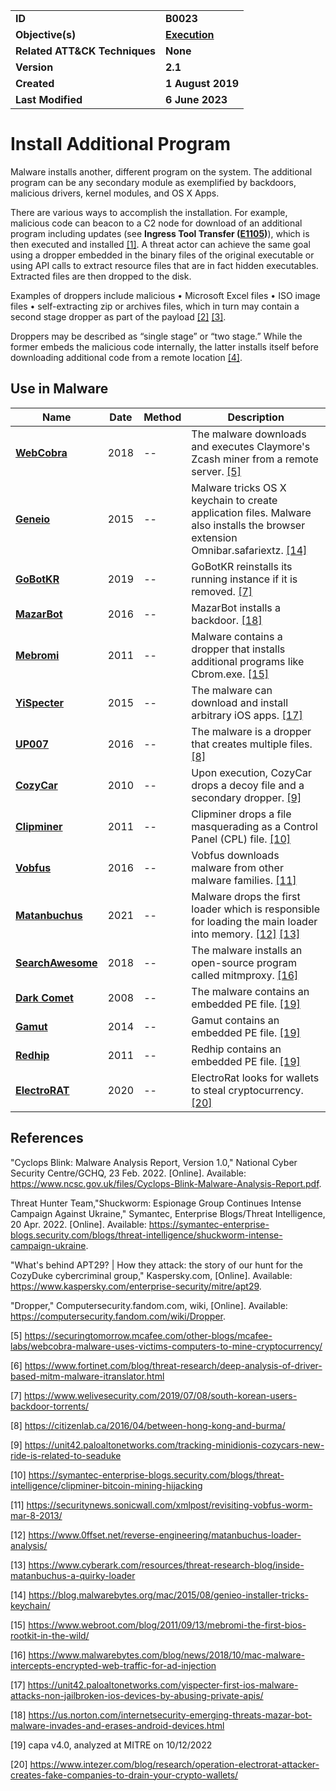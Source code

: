 <table>
<tr>
<td><b>ID</b></td>
<td><b>B0023</b></td>
</tr>
<tr>
<td><b>Objective(s)</b></td>
<td><b><a href="../execution">Execution</a></b></td>
</tr>
<tr>
<td><b>Related ATT&CK Techniques</b></td>
<td><b>None</b></td>
</tr>
<tr>
<td><b>Version</b></td>
<td><b>2.1</b></td>
</tr>
<tr>
<td><b>Created</b></td>
<td><b>1 August 2019</b></td>
</tr>
<tr>
<td><b>Last Modified</b></td>
<td><b>6 June 2023</b></td>
</tr>
</table>


# Install Additional Program

Malware installs another, different program on the system. The additional program can be any secondary module as exemplified by backdoors, malicious drivers, kernel modules, and OS X Apps.

There are various ways to accomplish the installation. For example, malicious code can beacon to a C2 node for download of an additional program including updates (see **Ingress Tool Transfer ([E1105](../command-and-control/ingress-tool-transfer.md))**), which is then executed and installed [[1]](#1). A threat actor can achieve the same goal using a dropper embedded in the binary files of the original executable or using API calls to extract resource files that are in fact hidden executables. Extracted files are then dropped to the disk.

Examples of droppers include malicious
•	Microsoft Excel files
•	ISO image files 
•	self-extracting zip or archives files, which in turn may contain a second stage dropper as part of the payload [[2]](#2) [[3]](#3). 

Droppers may be described as “single stage” or “two stage.” While the former embeds the malicious code internally, the latter installs itself before downloading additional code from a remote location [[4]](#4).  



## Use in Malware

|Name|Date|Method|Description|
|---|---|---|---|
|[**WebCobra**](../xample-malware/webcobra.md)|2018|--|The malware downloads and executes Claymore's Zcash miner from a remote server. [[5]](#5)|
|[**Geneio**](../xample-malware/geneio.md)|2015|--|Malware tricks OS X keychain to create application files. Malware also installs the browser extension Omnibar.safariextz. [[14]](#14)|
|[**GoBotKR**](../xample-malware/gobotkr.md)|2019|--|GoBotKR reinstalls its running instance if it is removed. [[7]](#7)|
|[**MazarBot**](../xample-malware/mazarbot.md)|2016|--|MazarBot installs a backdoor. [[18]](#18)|
|[**Mebromi**](../xample-malware/mebromi.md)|2011|--|Malware contains a dropper that installs additional programs like Cbrom.exe. [[15]](#15)|
|[**YiSpecter**](../xample-malware/yispecter.md)|2015|--|The malware can download and install arbitrary iOS apps. [[17]](#17)|
|[**UP007**](../xample-malware/up007.md)|2016|--|The malware is a dropper that creates multiple files. [[8]](#8)|
|[**CozyCar**](../xample-malware/cozycar.md)|2010|--|Upon execution, CozyCar drops a decoy file and a secondary dropper. [[9]](#9)|
|[**Clipminer**](../xample-malware/clipminer.md)|2011|--|Clipminer drops a file masquerading as a Control Panel (CPL) file. [[10]](#10)|
|[**Vobfus**](../xample-malware/vobfus.md)|2016|--|Vobfus downloads malware from other malware families. [[11]](#11)|
|[**Matanbuchus**](../xample-malware/matanbuchus.md)|2021|--|Malware drops the first loader which is responsible for loading the main loader into memory. [[12]](#12) [[13]](#13)|
|[**SearchAwesome**](../xample-malware/searchawesome.md)|2018|--|The malware installs an open-source program called mitmproxy. [[16]](#16)|
|[**Dark Comet**](../xample-malware/dark-comet.md)|2008|--|The malware contains an embedded PE file. [[19]](#19)|
|[**Gamut**](../xample-malware/gamut.md)|2014|--|Gamut contains an embedded PE file. [[19]](#19)|
|[**Redhip**](../xample-malware/rebhip.md)|2011|--|Redhip contains an embedded PE file. [[19]](#19)|
|[**ElectroRAT**](../xample-malware/electrorat.md)|2020|--|ElectroRat looks for wallets to steal cryptocurrency. [[20]](#20)|


## References
<a name="1">"Cyclops Blink: Malware Analysis Report, Version 1.0," National Cyber Security Centre/GCHQ, 23 Feb. 2022. [Online]. Available: https://www.ncsc.gov.uk/files/Cyclops-Blink-Malware-Analysis-Report.pdf.

<a name="2"> Threat Hunter Team,"Shuckworm: Espionage Group Continues Intense Campaign Against Ukraine," Symantec, Enterprise Blogs/Threat Intelligence, 20 Apr. 2022. [Online]. Available: https://symantec-enterprise-blogs.security.com/blogs/threat-intelligence/shuckworm-intense-campaign-ukraine.

<a name="3">"What's behind APT29? | How they attack: the story of our hunt for the CozyDuke cybercriminal group," Kaspersky.com, [Online]. Available: https://www.kaspersky.com/enterprise-security/mitre/apt29.

<a name="4">"Dropper," Computersecurity.fandom.com, wiki, [Online]. Available: https://computersecurity.fandom.com/wiki/Dropper.

<a name="5">[5]</a> https://securingtomorrow.mcafee.com/other-blogs/mcafee-labs/webcobra-malware-uses-victims-computers-to-mine-cryptocurrency/

<a name="6">[6]</a> https://www.fortinet.com/blog/threat-research/deep-analysis-of-driver-based-mitm-malware-itranslator.html

<a name="7">[7]</a> https://www.welivesecurity.com/2019/07/08/south-korean-users-backdoor-torrents/

<a name="8">[8]</a> https://citizenlab.ca/2016/04/between-hong-kong-and-burma/

<a name="9">[9]</a> https://unit42.paloaltonetworks.com/tracking-minidionis-cozycars-new-ride-is-related-to-seaduke

<a name="10">[10]</a> https://symantec-enterprise-blogs.security.com/blogs/threat-intelligence/clipminer-bitcoin-mining-hijacking

<a name="11">[11]</a> https://securitynews.sonicwall.com/xmlpost/revisiting-vobfus-worm-mar-8-2013/

<a name="12">[12]</a> https://www.0ffset.net/reverse-engineering/matanbuchus-loader-analysis/

<a name="13">[13]</a> https://www.cyberark.com/resources/threat-research-blog/inside-matanbuchus-a-quirky-loader

<a name="14">[14]</a> https://blog.malwarebytes.org/mac/2015/08/genieo-installer-tricks-keychain/

<a name="15">[15]</a> https://www.webroot.com/blog/2011/09/13/mebromi-the-first-bios-rootkit-in-the-wild/

<a name="16">[16]</a> https://www.malwarebytes.com/blog/news/2018/10/mac-malware-intercepts-encrypted-web-traffic-for-ad-injection

<a name="17">[17]</a> https://unit42.paloaltonetworks.com/yispecter-first-ios-malware-attacks-non-jailbroken-ios-devices-by-abusing-private-apis/

<a name="18">[18]</a> https://us.norton.com/internetsecurity-emerging-threats-mazar-bot-malware-invades-and-erases-android-devices.html

<a name="19">[19]</a> capa v4.0, analyzed at MITRE on 10/12/2022

<a name="20">[20]</a> https://www.intezer.com/blog/research/operation-electrorat-attacker-creates-fake-companies-to-drain-your-crypto-wallets/